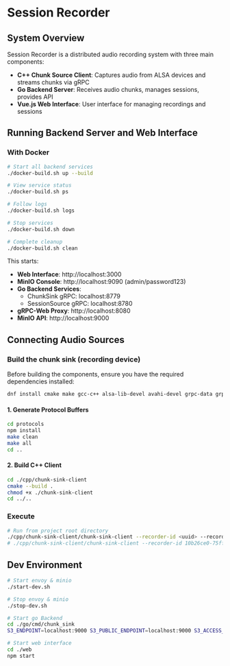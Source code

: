 # Session Recorder

## System Overview

Session Recorder is a distributed audio recording system with three main components:

- **C++ Chunk Source Client**: Captures audio from ALSA devices and streams chunks via gRPC
- **Go Backend Server**: Receives audio chunks, manages sessions, provides API
- **Vue.js Web Interface**: User interface for managing recordings and sessions

## Running Backend Server and Web Interface

### With Docker

```bash
# Start all backend services
./docker-build.sh up --build

# View service status
./docker-build.sh ps

# Follow logs
./docker-build.sh logs

# Stop services
./docker-build.sh down

# Complete cleanup
./docker-build.sh clean
```

This starts:

- **Web Interface**: http://localhost:3000
- **MinIO Console**: http://localhost:9090 (admin/password123)
- **Go Backend Services**:
    - ChunkSink gRPC: localhost:8779
    - SessionSource gRPC: localhost:8780
- **gRPC-Web Proxy**: http://localhost:8080
- **MinIO API**: http://localhost:9000


## Connecting Audio Sources

### Build the chunk sink (recording device)

Before building the components, ensure you have the required dependencies installed:

```bash
dnf install cmake make gcc-c++ alsa-lib-devel avahi-devel grpc-data grpc grpc-cpp grpc-plugins grpc-devel protobuf-devel boost-devel
```

#### 1. Generate Protocol Buffers

```bash
cd protocols
npm install
make clean
make all
cd ..
```

#### 2. Build C++ Client

```bash
cd ./cpp/chunk-sink-client
cmake --build .
chmod +x ./chunk-sink-client
cd ../..
```

### Execute

```bash
# Run from project root directory
./cpp/chunk-sink-client/chunk-sink-client --recorder-id <uuid> --recorder-name <name>
# ./cpp/chunk-sink-client/chunk-sink-client --recorder-id 10b26ce0-75ff-4548-84e1-c91d955b1151 --recorder-name "Living Room"
```

## Dev Environment

```bash
# Start envoy & minio
./start-dev.sh

# Stop envoy & minio
./stop-dev.sh
```

```bash
# Start go Backend
cd ./go/cmd/chunk_sink
S3_ENDPOINT=localhost:9000 S3_PUBLIC_ENDPOINT=localhost:9000 S3_ACCESS_KEY=admin S3_SECRET_KEY=password123 go run .
```

```bash
# Start web interface
cd ./web
npm start
```
